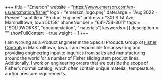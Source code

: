 +++
title = "Emerson"
website = "https://www.emerson.com/en-us/automation/fisher"
logo = "emerson_logo.png"
daterange = "Aug 2022 - Present"
subtitle = "Product Engineer"
address = "301 S 1st Ave, Marshalltown, Iowa 50158"
phoneNumber = "641-754-3011"
tags = ["SOLIDWORKS", "documentation", "materials"]
keywords = []
description = ""
showFullContent = true
weight = 1
+++

I am working as a Product Engineer in the Special Products Group of
[Fisher Controls](https://www.emerson.com/en-us/automation/fisher) in
Marshalltown, Iowa. I am responsible for answering and providing engineering input
to inquiries from sales and manufacturing around the world for a number of Fisher
sliding stem product lines. Additionally, I work on engineering orders that are outside
the scope of Fisher's normal catalog, which often contain unique material,
temperature, and/or pressure requirements.
